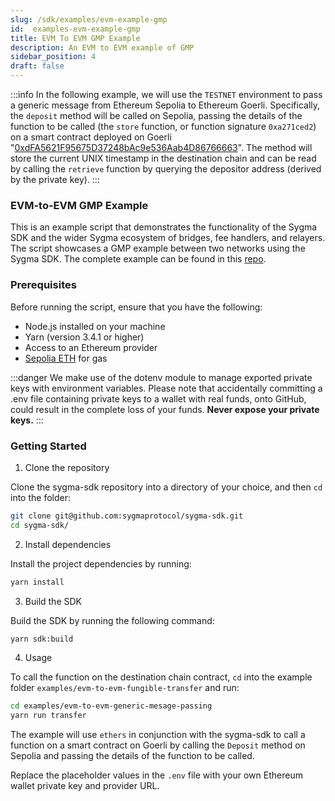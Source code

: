 ```yaml
---
slug: /sdk/examples/evm-example-gmp
id:  examples-evm-example-gmp
title: EVM To EVM GMP Example
description: An EVM to EVM example of GMP
sidebar_position: 4
draft: false
---
```


:::info 
In the following example, we will use the `TESTNET` environment to pass a generic message from Ethereum Sepolia to Ethereum Goerli. Specifically, the `deposit` method will be called on Sepolia, passing the details of the function to be called (the `store` function, or function signature `0xa271ced2`) on a smart contract deployed on Goerli "[0xdFA5621F95675D37248bAc9e536Aab4D86766663](https://goerli.etherscan.io/address/0xdFA5621F95675D37248bAc9e536Aab4D86766663)". The method will store the current UNIX timestamp in the destination chain and can be read by calling the `retrieve` function by querying the depositor address (derived by the private key).
:::

### EVM-to-EVM GMP Example

This is an example script that demonstrates the functionality of the Sygma SDK and the wider Sygma ecosystem of bridges, fee handlers, and relayers. The script showcases a GMP example between two networks using the Sygma SDK. The complete example can be found in this [repo](
https://github.com/sygmaprotocol/sygma-sdk/tree/main/examples/evm-to-evm-generic-mesage-passing).

### Prerequisites

Before running the script, ensure that you have the following:

- Node.js installed on your machine
- Yarn (version 3.4.1 or higher)
- Access to an Ethereum provider
- [Sepolia ETH](https://sepolia-faucet.pk910.de/) for gas 

:::danger
We make use of the dotenv module to manage exported private keys with environment variables. Please note that accidentally committing a .env file containing private keys to a wallet with real funds, onto GitHub, could result in the complete loss of your funds. **Never expose your private keys.**
:::

### Getting Started

1. Clone the repository 

Clone the sygma-sdk repository into a directory of your choice, and then `cd` into the folder:

```bash
git clone git@github.com:sygmaprotocol/sygma-sdk.git
cd sygma-sdk/
```

2. Install dependencies
   
Install the project dependencies by running:

```bash
yarn install
```

3. Build the SDK

Build the SDK by running the following command:

```bash
yarn sdk:build
```

4. Usage
   
To call the function on the destination chain contract, `cd` into the example folder `examples/evm-to-evm-fungible-transfer` and run:

```bash
cd examples/evm-to-evm-generic-mesage-passing
yarn run transfer
```

The example will use `ethers` in conjunction with the sygma-sdk to call a function on a smart contract on Goerli by calling the `Deposit` method on Sepolia and passing the details of the function to be called.

Replace the placeholder values in the `.env` file with your own Ethereum wallet private key and provider URL.

